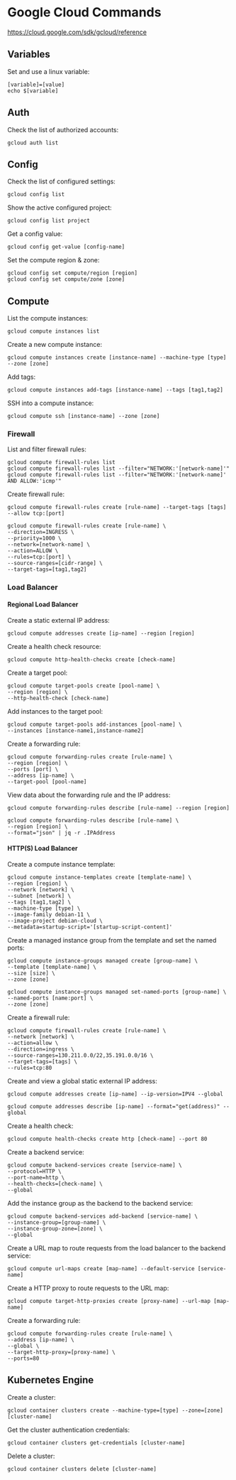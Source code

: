 # Google Cloud Commands

https://cloud.google.com/sdk/gcloud/reference

## Variables

Set and use a linux variable:

```
[variable]=[value]
echo $[variable]
```

## Auth

Check the list of authorized accounts:

```
gcloud auth list
```

## Config

Check the list of configured settings:

```
gcloud config list
```

Show the active configured project:

```
gcloud config list project
```

Get a config value:

```
gcloud config get-value [config-name]
```

Set the compute region & zone:

```
gcloud config set compute/region [region]
gcloud config set compute/zone [zone]
```

## Compute

List the compute instances:

```
gcloud compute instances list
```

Create a new compute instance:

```
gcloud compute instances create [instance-name] --machine-type [type] --zone [zone]
```

Add tags:

```
gcloud compute instances add-tags [instance-name] --tags [tag1,tag2]
```

SSH into a compute instance:

```
gcloud compute ssh [instance-name] --zone [zone]
```

### Firewall

List and filter firewall rules:

```
gcloud compute firewall-rules list
gcloud compute firewall-rules list --filter="NETWORK:'[network-name]'"
gcloud compute firewall-rules list --filter="NETWORK:'[network-name]' AND ALLOW:'icmp'"
```

Create firewall rule:

```
gcloud compute firewall-rules create [rule-name] --target-tags [tags] --allow tcp:[port]

gcloud compute firewall-rules create [rule-name] \
--direction=INGRESS \
--priority=1000 \
--network=[network-name] \
--action=ALLOW \
--rules=tcp:[port] \
--source-ranges=[cidr-range] \
--target-tags=[tag1,tag2]
```

### Load Balancer

#### Regional Load Balancer

Create a static external IP address:

```
gcloud compute addresses create [ip-name] --region [region]
```

Create a health check resource:

```
gcloud compute http-health-checks create [check-name]
```

Create a target pool:

```
gcloud compute target-pools create [pool-name] \
--region [region] \
--http-health-check [check-name]
```

Add instances to the target pool:

```
gcloud compute target-pools add-instances [pool-name] \
--instances [instance-name1,instance-name2]
```

Create a forwarding rule:

```
gcloud compute forwarding-rules create [rule-name] \
--region [region] \
--ports [port] \
--address [ip-name] \
--target-pool [pool-name]
```

View data about the forwarding rule and the IP address:

```
gcloud compute forwarding-rules describe [rule-name] --region [region]

gcloud compute forwarding-rules describe [rule-name] \
--region [region] \
--format="json" | jq -r .IPAddress
```

#### HTTP(S) Load Balancer

Create a compute instance template:

```
gcloud compute instance-templates create [template-name] \
--region [region] \
--network [network] \
--subnet [network] \
--tags [tag1,tag2] \
--machine-type [type] \
--image-family debian-11 \
--image-project debian-cloud \
--metadata=startup-script='[startup-script-content]'
```

Create a managed instance group from the template and set the named ports:

```
gcloud compute instance-groups managed create [group-name] \
--template [template-name] \
--size [size] \
--zone [zone]

gcloud compute instance-groups managed set-named-ports [group-name] \
--named-ports [name:port] \
--zone [zone]
```

Create a firewall rule:

```
gcloud compute firewall-rules create [rule-name] \
--network [network] \
--action=allow \
--direction=ingress \
--source-ranges=130.211.0.0/22,35.191.0.0/16 \
--target-tags=[tags] \
--rules=tcp:80
```

Create and view a global static external IP address:

```
gcloud compute addresses create [ip-name] --ip-version=IPV4 --global

gcloud compute addresses describe [ip-name] --format="get(address)" --global
```

Create a health check:

```
gcloud compute health-checks create http [check-name] --port 80
```

Create a backend service:

```
gcloud compute backend-services create [service-name] \
--protocol=HTTP \
--port-name=http \
--health-checks=[check-name] \
--global
```

Add the instance group as the backend to the backend service:

```
gcloud compute backend-services add-backend [service-name] \
--instance-group=[group-name] \
--instance-group-zone=[zone] \
--global
```

Create a URL map to route requests from the load balancer to the backend service:

```
gcloud compute url-maps create [map-name] --default-service [service-name]
```

Create a HTTP proxy to route requests to the URL map:

```
gcloud compute target-http-proxies create [proxy-name] --url-map [map-name]
```

Create a forwarding rule:

```
gcloud compute forwarding-rules create [rule-name] \
--address [ip-name] \
--global \
--target-http-proxy=[proxy-name] \
--ports=80
```

## Kubernetes Engine

Create a cluster:

```
gcloud container clusters create --machine-type=[type] --zone=[zone] [cluster-name]
```

Get the cluster authentication credentials:

```
gcloud container clusters get-credentials [cluster-name]
```

Delete a cluster:

```
gcloud container clusters delete [cluster-name]
```
